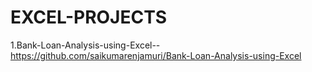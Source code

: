# EXCEL-PROJECTS

1.Bank-Loan-Analysis-using-Excel--https://github.com/saikumarenjamuri/Bank-Loan-Analysis-using-Excel
